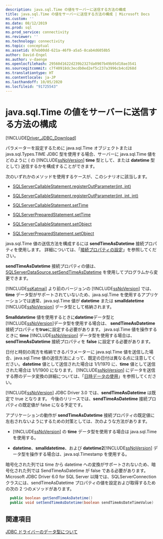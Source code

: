 ```yaml
---
description: java.sql.Time の値をサーバーに送信する方法の構成
title: java.sql.Time の値をサーバーに送信する方法の構成 | Microsoft Docs
ms.custom: ''
ms.date: 08/12/2019
ms.prod: sql
ms.prod_service: connectivity
ms.reviewer: ''
ms.technology: connectivity
ms.topic: conceptual
ms.assetid: 07eb00dd-621a-46f9-a5a5-8cab4d6058b5
author: David-Engel
ms.author: v-daenge
ms.openlocfilehash: 29560d1622d239b2327da0907b49b95d10ae3541
ms.sourcegitcommit: c7f40918dc3ecdb0ed2ef5c237a3996cb4cd268d
ms.translationtype: HT
ms.contentlocale: ja-JP
ms.lasthandoff: 10/05/2020
ms.locfileid: "91725543"
---
```

# <a name="configuring-how-javasqltime-values-are-sent-to-the-server"></a>java.sql.Time の値をサーバーに送信する方法の構成
[!INCLUDE[Driver_JDBC_Download](../../includes/driver_jdbc_download.md)]

  パラメーターを設定するために java.sql.Time オブジェクトまたは java.sql.Types.TIME JDBC 型を使用する場合、サーバーに java.sql.Time 値をどのように ( の [!INCLUDE[ssNoVersion](../../includes/ssnoversion-md.md)] **time** 型として、または **datetime** 型として) 送信するかを構成することができます。  
  
 次のいずれかのメソッドを使用するケースが、このシナリオに該当します。  
  
-   [SQLServerCallableStatement.registerOutParameter(int, int)](../../connect/jdbc/reference/registeroutparameter-method-int-int.md)  
  
-   [SQLServerCallableStatement.registerOutParameter(int, int, int)](../../connect/jdbc/reference/registeroutparameter-method-int-int-int.md)  
  
-   [SQLServerCallableStatement.setTime](../../connect/jdbc/reference/settime-method-sqlservercallablestatement.md)  
  
-   [SQLServerPreparedStatement.setTime](../../connect/jdbc/reference/settime-method-sqlserverpreparedstatement.md)  
  
-   [SQLServerCallableStatement.setObject](../../connect/jdbc/reference/setobject-method-sqlservercallablestatement.md)  
  
-   [SQLServerPreparedStatement.setObject](../../connect/jdbc/reference/setobject-method-sqlserverpreparedstatement.md)  
  
 java.sql.Time 値の送信方法を構成するには **sendTimeAsDatetime** 接続プロパティを使用します。 詳細については、「[接続プロパティの設定](../../connect/jdbc/setting-the-connection-properties.md)」を参照してください。  
  
 **sendTimeAsDatetime** 接続プロパティの値は、[SQLServerDataSource.setSendTimeAsDatetime](../../connect/jdbc/reference/setsendtimeasdatetime-method-sqlserverdatasource.md) を使用してプログラムから変更できます。  
  
 [!INCLUDE[ssKatmai](../../includes/sskatmai_md.md)] より前のバージョンの [!INCLUDE[ssNoVersion](../../includes/ssnoversion-md.md)] では、**time** データ型がサポートされていないため、java.sql.Time を使用するアプリケーションでは通常、java.sql.Time 値が **datetime** または **smalldatetime** [!INCLUDE[ssNoVersion](../../includes/ssnoversion-md.md)] データ型として格納されます。  
  
 **Smalldatetime** 値を使用するときに**datetime**データ型と [!INCLUDE[ssNoVersion](../../includes/ssnoversion-md.md)]データ型を使用する場合は、 **sendTimeAsDatetime**接続プロパティを**true**に設定する必要があります。 java.sql.Time 値を操作するときに **time** [!INCLUDE[ssNoVersion](../../includes/ssnoversion-md.md)] データ型を使用する場合は、**sendTimeAsDatetime** 接続プロパティを **false** に設定する必要があります。  
  
 日付と時刻の両方を格納できるパラメーターに java.sql.Time 値を送信した場合、java.sql.Time 値の送信方法によって、既定の日付は異なる点に注意してください。**datetime** 値として送信された場合は 1/1/1970 に、**time** 値として送信された場合は 1/1/1900 になります。 [!INCLUDE[ssNoVersion](../../includes/ssnoversion-md.md)] にデータを送信する際のデータ変換の詳細については、「[日時データの使用](/previous-versions/sql/sql-server-2008-r2/ms180878(v=sql.105))」を参照してください。  
  
 [!INCLUDE[ssNoVersion](../../includes/ssnoversion-md.md)] JDBC Driver 3.0 では、**sendTimeAsDatetime** は既定で true となります。 今後のリリースでは、**sendTimeAsDatetime** 接続プロパティの既定値が false になる予定です。  
  
 アプリケーションの動作が **sendTimeAsDatetime** 接続プロパティの既定値に左右されないようにするための対策としては、次のような方法があります。  
  
-   [!INCLUDE[ssNoVersion](../../includes/ssnoversion-md.md)] の **time** データ型を使用する場合は java.sql.Time を使用する。  
  
-   **datetime**、**smalldatetime**、および **datetime2**[!INCLUDE[ssNoVersion](../../includes/ssnoversion-md.md)] データ型を操作する場合は、java.sql.Timestamp を使用する。  
  
暗号化された列では time から datetime への変換がサポートされないため、暗号化された列では SendTimeAsDatetime が false である必要があります。 Microsoft JDBC Driver 6.0 for SQL Server 以降では、SQLServerConnection クラスには、sendTimeAsDatetime プロパティの値を設定および取得するための次の 2 つのメソッドがあります。

```java
  public boolean getSendTimeAsDatetime()
  public void setSendTimeAsDatetime(boolean sendTimeAsDateTimeValue)
```
  
## <a name="see-also"></a>関連項目
 [JDBC ドライバーのデータ型について](../../connect/jdbc/understanding-the-jdbc-driver-data-types.md)  
  
